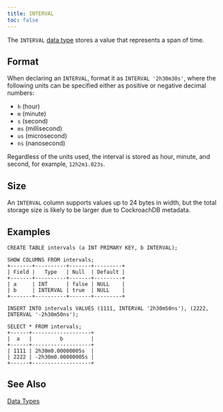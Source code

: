 ```yaml
---
title: INTERVAL
toc: false
---
```


The `INTERVAL` [data type](data-types.html) stores a value that represents a span of time. 

<div id="toc"></div>

## Format

When declaring an `INTERVAL`, format it as `INTERVAL '2h30m30s'`, where the following units can be specified either as positive or negative decimal numbers:

- `h` (hour)
- `m` (minute)
- `s` (second)
- `ms` (millisecond)
- `us` (microsecond)
- `ns` (nanosecond)

Regardless of the units used, the interval is stored as hour, minute, and second, for example, `12h2m1.023s`.

## Size

An `INTERVAL` column supports values up to 24 bytes in width, but the total storage size is likely to be larger due to CockroachDB metadata. 

## Examples

~~~
CREATE TABLE intervals (a INT PRIMARY KEY, b INTERVAL);

SHOW COLUMNS FROM intervals;
+-------+----------+-------+---------+
| Field |   Type   | Null  | Default |
+-------+----------+-------+---------+
| a     | INT      | false | NULL    |
| b     | INTERVAL | true  | NULL    |
+-------+----------+-------+---------+

INSERT INTO intervals VALUES (1111, INTERVAL '2h30m50ns'), (2222, INTERVAL '-2h30m50ns');

SELECT * FROM intervals;
+------+-------------------+
|  a   |         b         |
+------+-------------------+
| 1111 | 2h30m0.00000005s  |
| 2222 | -2h30m0.00000005s |
+------+-------------------+
~~~

## See Also

[Data Types](data-types.html)
